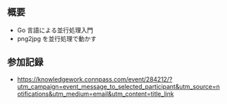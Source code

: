 ## 概要

- Go 言語による並行処理入門
- png2jpg を並行処理で動かす

## 参加記録

- https://knowledgework.connpass.com/event/284212/?utm_campaign=event_message_to_selected_participant&utm_source=notifications&utm_medium=email&utm_content=title_link
